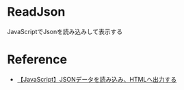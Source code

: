 # ReadJson
JavaScriptでJsonを読み込みして表示する

# Reference
- [【JavaScript】JSONデータを読み込み、HTMLへ出力する](https://anotools.com/javascript/2163/)